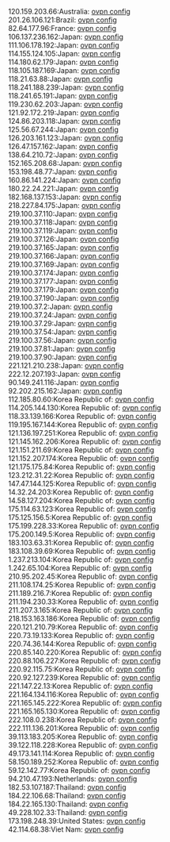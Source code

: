 120.159.203.66:Australia: [ovpn config](vpn/120_159_203_66.ovpn)  
201.26.106.121:Brazil: [ovpn config](vpn/201_26_106_121.ovpn)  
82.64.177.96:France: [ovpn config](vpn/82_64_177_96.ovpn)  
106.137.236.162:Japan: [ovpn config](vpn/106_137_236_162.ovpn)  
111.106.178.192:Japan: [ovpn config](vpn/111_106_178_192.ovpn)  
114.155.124.105:Japan: [ovpn config](vpn/114_155_124_105.ovpn)  
114.180.62.179:Japan: [ovpn config](vpn/114_180_62_179.ovpn)  
118.105.187.169:Japan: [ovpn config](vpn/118_105_187_169.ovpn)  
118.21.63.88:Japan: [ovpn config](vpn/118_21_63_88.ovpn)  
118.241.188.239:Japan: [ovpn config](vpn/118_241_188_239.ovpn)  
118.241.65.191:Japan: [ovpn config](vpn/118_241_65_191.ovpn)  
119.230.62.203:Japan: [ovpn config](vpn/119_230_62_203.ovpn)  
121.92.172.219:Japan: [ovpn config](vpn/121_92_172_219.ovpn)  
124.86.203.118:Japan: [ovpn config](vpn/124_86_203_118.ovpn)  
125.56.67.244:Japan: [ovpn config](vpn/125_56_67_244.ovpn)  
126.203.161.123:Japan: [ovpn config](vpn/126_203_161_123.ovpn)  
126.47.157.162:Japan: [ovpn config](vpn/126_47_157_162.ovpn)  
138.64.210.72:Japan: [ovpn config](vpn/138_64_210_72.ovpn)  
152.165.208.68:Japan: [ovpn config](vpn/152_165_208_68.ovpn)  
153.198.48.77:Japan: [ovpn config](vpn/153_198_48_77.ovpn)  
160.86.141.224:Japan: [ovpn config](vpn/160_86_141_224.ovpn)  
180.22.24.221:Japan: [ovpn config](vpn/180_22_24_221.ovpn)  
182.168.137.153:Japan: [ovpn config](vpn/182_168_137_153.ovpn)  
218.227.84.175:Japan: [ovpn config](vpn/218_227_84_175.ovpn)  
219.100.37.110:Japan: [ovpn config](vpn/219_100_37_110.ovpn)  
219.100.37.118:Japan: [ovpn config](vpn/219_100_37_118.ovpn)  
219.100.37.119:Japan: [ovpn config](vpn/219_100_37_119.ovpn)  
219.100.37.126:Japan: [ovpn config](vpn/219_100_37_126.ovpn)  
219.100.37.165:Japan: [ovpn config](vpn/219_100_37_165.ovpn)  
219.100.37.166:Japan: [ovpn config](vpn/219_100_37_166.ovpn)  
219.100.37.169:Japan: [ovpn config](vpn/219_100_37_169.ovpn)  
219.100.37.174:Japan: [ovpn config](vpn/219_100_37_174.ovpn)  
219.100.37.177:Japan: [ovpn config](vpn/219_100_37_177.ovpn)  
219.100.37.179:Japan: [ovpn config](vpn/219_100_37_179.ovpn)  
219.100.37.190:Japan: [ovpn config](vpn/219_100_37_190.ovpn)  
219.100.37.2:Japan: [ovpn config](vpn/219_100_37_2.ovpn)  
219.100.37.24:Japan: [ovpn config](vpn/219_100_37_24.ovpn)  
219.100.37.29:Japan: [ovpn config](vpn/219_100_37_29.ovpn)  
219.100.37.54:Japan: [ovpn config](vpn/219_100_37_54.ovpn)  
219.100.37.56:Japan: [ovpn config](vpn/219_100_37_56.ovpn)  
219.100.37.81:Japan: [ovpn config](vpn/219_100_37_81.ovpn)  
219.100.37.90:Japan: [ovpn config](vpn/219_100_37_90.ovpn)  
221.121.210.238:Japan: [ovpn config](vpn/221_121_210_238.ovpn)  
222.12.207.193:Japan: [ovpn config](vpn/222_12_207_193.ovpn)  
90.149.241.116:Japan: [ovpn config](vpn/90_149_241_116.ovpn)  
92.202.215.162:Japan: [ovpn config](vpn/92_202_215_162.ovpn)  
112.185.80.60:Korea Republic of: [ovpn config](vpn/112_185_80_60.ovpn)  
114.205.144.130:Korea Republic of: [ovpn config](vpn/114_205_144_130.ovpn)  
118.33.139.166:Korea Republic of: [ovpn config](vpn/118_33_139_166.ovpn)  
119.195.167.144:Korea Republic of: [ovpn config](vpn/119_195_167_144.ovpn)  
121.136.197.251:Korea Republic of: [ovpn config](vpn/121_136_197_251.ovpn)  
121.145.162.206:Korea Republic of: [ovpn config](vpn/121_145_162_206.ovpn)  
121.151.211.69:Korea Republic of: [ovpn config](vpn/121_151_211_69.ovpn)  
121.152.207.174:Korea Republic of: [ovpn config](vpn/121_152_207_174.ovpn)  
121.175.175.84:Korea Republic of: [ovpn config](vpn/121_175_175_84.ovpn)  
123.212.31.22:Korea Republic of: [ovpn config](vpn/123_212_31_22.ovpn)  
147.47.144.125:Korea Republic of: [ovpn config](vpn/147_47_144_125.ovpn)  
14.32.24.203:Korea Republic of: [ovpn config](vpn/14_32_24_203.ovpn)  
14.58.127.204:Korea Republic of: [ovpn config](vpn/14_58_127_204.ovpn)  
175.114.63.123:Korea Republic of: [ovpn config](vpn/175_114_63_123.ovpn)  
175.125.156.5:Korea Republic of: [ovpn config](vpn/175_125_156_5.ovpn)  
175.199.228.33:Korea Republic of: [ovpn config](vpn/175_199_228_33.ovpn)  
175.200.149.5:Korea Republic of: [ovpn config](vpn/175_200_149_5.ovpn)  
183.103.63.31:Korea Republic of: [ovpn config](vpn/183_103_63_31.ovpn)  
183.108.39.69:Korea Republic of: [ovpn config](vpn/183_108_39_69.ovpn)  
1.237.213.104:Korea Republic of: [ovpn config](vpn/1_237_213_104.ovpn)  
1.242.65.104:Korea Republic of: [ovpn config](vpn/1_242_65_104.ovpn)  
210.95.202.45:Korea Republic of: [ovpn config](vpn/210_95_202_45.ovpn)  
211.108.174.25:Korea Republic of: [ovpn config](vpn/211_108_174_25.ovpn)  
211.189.216.7:Korea Republic of: [ovpn config](vpn/211_189_216_7.ovpn)  
211.194.230.33:Korea Republic of: [ovpn config](vpn/211_194_230_33.ovpn)  
211.207.3.165:Korea Republic of: [ovpn config](vpn/211_207_3_165.ovpn)  
218.153.163.186:Korea Republic of: [ovpn config](vpn/218_153_163_186.ovpn)  
220.121.210.79:Korea Republic of: [ovpn config](vpn/220_121_210_79.ovpn)  
220.73.19.133:Korea Republic of: [ovpn config](vpn/220_73_19_133.ovpn)  
220.74.36.144:Korea Republic of: [ovpn config](vpn/220_74_36_144.ovpn)  
220.85.140.220:Korea Republic of: [ovpn config](vpn/220_85_140_220.ovpn)  
220.88.106.227:Korea Republic of: [ovpn config](vpn/220_88_106_227.ovpn)  
220.92.115.75:Korea Republic of: [ovpn config](vpn/220_92_115_75.ovpn)  
220.92.127.239:Korea Republic of: [ovpn config](vpn/220_92_127_239.ovpn)  
221.147.22.13:Korea Republic of: [ovpn config](vpn/221_147_22_13.ovpn)  
221.164.134.116:Korea Republic of: [ovpn config](vpn/221_164_134_116.ovpn)  
221.165.145.222:Korea Republic of: [ovpn config](vpn/221_165_145_222.ovpn)  
221.165.165.130:Korea Republic of: [ovpn config](vpn/221_165_165_130.ovpn)  
222.108.0.238:Korea Republic of: [ovpn config](vpn/222_108_0_238.ovpn)  
222.111.136.201:Korea Republic of: [ovpn config](vpn/222_111_136_201.ovpn)  
39.113.183.205:Korea Republic of: [ovpn config](vpn/39_113_183_205.ovpn)  
39.122.118.228:Korea Republic of: [ovpn config](vpn/39_122_118_228.ovpn)  
49.173.141.114:Korea Republic of: [ovpn config](vpn/49_173_141_114.ovpn)  
58.150.189.252:Korea Republic of: [ovpn config](vpn/58_150_189_252.ovpn)  
59.12.142.77:Korea Republic of: [ovpn config](vpn/59_12_142_77.ovpn)  
94.210.47.193:Netherlands: [ovpn config](vpn/94_210_47_193.ovpn)  
182.53.107.187:Thailand: [ovpn config](vpn/182_53_107_187.ovpn)  
184.22.106.68:Thailand: [ovpn config](vpn/184_22_106_68.ovpn)  
184.22.165.130:Thailand: [ovpn config](vpn/184_22_165_130.ovpn)  
49.228.102.33:Thailand: [ovpn config](vpn/49_228_102_33.ovpn)  
173.198.248.39:United States: [ovpn config](vpn/173_198_248_39.ovpn)  
42.114.68.38:Viet Nam: [ovpn config](vpn/42_114_68_38.ovpn)  

